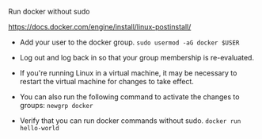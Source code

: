 Run docker without sudo

https://docs.docker.com/engine/install/linux-postinstall/

- Add your user to the docker group. `sudo usermod -aG docker $USER`

- Log out and log back in so that your group membership is re-evaluated.

- If you're running Linux in a virtual machine, it may be necessary to restart the virtual machine for changes to take effect.

- You can also run the following command to activate the changes to groups: `newgrp docker`

- Verify that you can run docker commands without sudo. `docker run hello-world`
